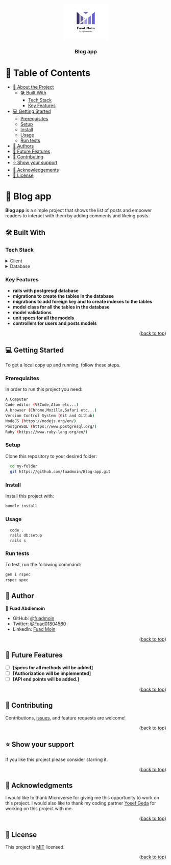 <a name="readme-top"></a>

<div align="center">
  
  <img src="./img/logo2.png" alt="logo" width="140"  height="auto" />
  <br/>

  <h3><b>Blog app</b></h3>

</div>

# 📗 Table of Contents

- [📖 About the Project](#about-project)
  - [🛠 Built With](#built-with)
    - [Tech Stack](#tech-stack)
    - [Key Features](#key-features)
- [💻 Getting Started](#getting-started)
  - [Prerequisites](#prerequisites)
  - [Setup](#setup)
  - [Install](#install)
  - [Usage](#usage)
  - [Run tests](#run-tests)
- [👥 Authors](#authors)
- [🔭 Future Features](#future-features)
- [🤝 Contributing](#contributing)
- [⭐️ Show your support](#support)
- [🙏 Acknowledgements](#acknowledgements)
- [📝 License](#license)

# 📖 Blog app <a name="about-project"></a>

**Blog app** is a simple project that shows the list of posts and empower readers to interact with them by adding comments and likeing posts.

## 🛠 Built With <a name="built-with"></a>

### Tech Stack <a name="tech-stack"></a>

<details>
  <summary>Client</summary>
  <ul>
    <li><a href="https://www.ruby-lang.org/en/">Ruby</a></li>
    <li><a href="https://rubyonrails.org/">Rails</a></li>
  </ul>
</details>

<details>
<summary>Database</summary>
  <ul>
    <li><a href="https://www.postgresql.org/">PostgreSQL</a></li>
  </ul>
</details>

### Key Features <a name="key-features"></a>

- **rails with postgresql database**
- **migrations to create the tables in the database**
- **migrations to add foreign key and to create indexes to the tables**
- **model class for all the tables in the database**
- **model validations**
- **unit specs for all the models**
- **controllers for users and posts models**

<p align="right">(<a href="#readme-top">back to top</a>)</p>

## 💻 Getting Started <a name="getting-started"></a>

To get a local copy up and running, follow these steps.

### Prerequisites <a name="prerequisites"></a>

In order to run this project you need:

```sh
A Computer
Code editor (VSCode,Atom etc...)
A browser (Chrome,Mozilla,Safari etc...)
Version Control System (Git and Github)
NodeJS (https://nodejs.org/en/)
PostgreSQL (https://www.postgresql.org/)
Ruby (https://www.ruby-lang.org/en/)
```

### Setup <a name="setup"></a>

Clone this repository to your desired folder:

```sh
  cd my-folder
  git https://github.com/fuadmoin/Blog-app.git
```

### Install <a name="install"></a>

Install this project with:

```sh
bundle install
```

### Usage <a name="usage"></a>

```
  code .
  rails db:setup
  rails s
```

### Run tests <a name="run-tests"></a>

To test, run the following command:

```sh
gem i rspec
rspec spec
```

## 👥 Author <a name="authors"></a>

👤 **Fuad Abdlemoin**

- GitHub: [@fuadmoin](https://github.com/fuadmoin)
- Twitter: [@Fuad01804580](https://twitter.com/Fuad01804580)
- LinkedIn: [Fuad Moin](https://www.linkedin.com/in/fuadmoin/)

<p align="right">(<a href="#readme-top">back to top</a>)</p>

## 🔭 Future Features <a name="future-features"></a>

- [ ] **[specs for all methods will be added]**
- [ ] **[Authorization will be implemented]**
- [ ] **[API end points will be added.]**

<p align="right">(<a href="#readme-top">back to top</a>)</p>

## 🤝 Contributing <a  name="contributing"></a>

Contributions, [issues](https://github.com/fuadmoin/Blog-app/issues), and feature requests are welcome!

<p align="right">(<a href="#readme-top">back to top</a>)</p>

## ⭐️ Show your support <a name="support"></a>

If you like this project please consider starring it.

<p align="right">(<a href="#readme-top">back to top</a>)</p>

## 🙏 Acknowledgments <a name="acknowledgements"></a>

I would like to thank Microverse for giving me this opportunity to work on this project. I would also like to thank my coding partner [Yosef Geda](https://github.com/Yosefgeda) for working on this project with me.

<p align="right">(<a href="#readme-top">back to top</a>)</p>

## 📝 License <a name="license"></a>

This project is [MIT](./MIT.md) licensed.

<p align="right">(<a href="#readme-top">back to top</a>)</p>
